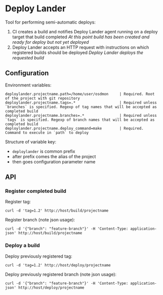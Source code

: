 # Deploy Lander

Tool for performing semi-automatic deploys:
1) CI creates a build and notifies Deploy Lander agent running on a deploy target that build completed
*At this point build has been created and ready for deploy but not yet deployed*
2) Deploy Lander accepts an HTTP request with instructions on which registered builds should be deployed
*Deploy Lander deploys the requested build*

## Configuration

Environment variables:

```
deploylander.projectname.path=/home/user/osdmon     | Required. Root of the project with git repository
deploylander.projectname.tags=.*                    | Required unless `branches` is specified. Regexp of tag names that will be accepted as completed build
deploylander.projectname.branches=.*                | Required unless `tags` is specified. Regexp of branch names that will be accepted as completed build
deploylander.projectname.deploy_command=make        | Required. Command to execute in `path` to deploy
```

Structure of variable key:

- `deploylander` is common prefix
- after prefix comes the alias of the project
- then goes configuration parameter name

## API

### Register completed build

Register tag:
```
curl -d 'tag=1.2' http://host/build/projectname
```

Register branch (note json usage):
```
curl -d '{"branch": "feature-branch"}' -H 'Content-Type: application-json' http://host/build/projectname
```

### Deploy a build

Deploy previously registered tag:
```
curl -d 'tag=1.2' http://host/deploy/projectname
```

Deploy previously registered branch (note json usage):
```
curl -d '{"branch": "feature-branch"}' -H 'Content-Type: application-json' http://host/deploy/projectname
```
